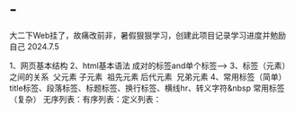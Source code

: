 # -
大二下Web挂了，故痛改前非，暑假狠狠学习，创建此项目记录学习进度并勉励自己
2024.7.5

1、网页基本结构
2、html基本语法 成对的标签and单个标签-->
3、标签（元素）之间的关系
​ 父元素 子元素
​ 祖先元素 后代元素
​ 兄弟元素
4、常用标签（简单）
​ title标签、段落标签、标题标签、换行标签、横线hr、转义字符&nbsp
​ 常用标签（复杂）
 无序列表：有序列表：定义列表：

​

​
